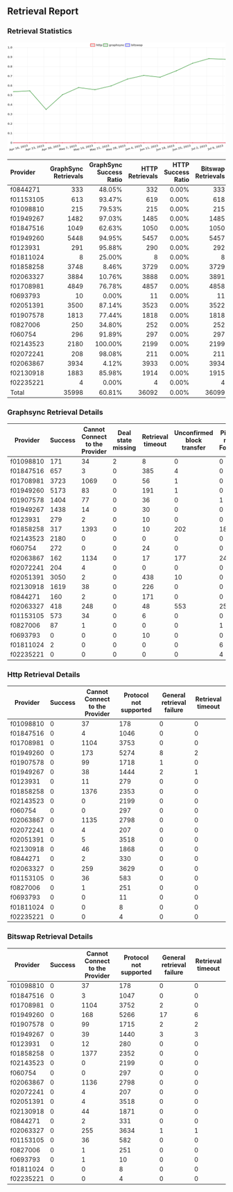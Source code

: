 ## Retrieval Report
### Retrieval Statistics
<img src="https://raw.githubusercontent.com/data-preservation-programs/filplus-checker-assets/main/filecoin-project/filecoin-plus-large-datasets/issues/1470/1689520545984.png"/>

| Provider  | GraphSync Retrievals | GraphSync Success Ratio | HTTP Retrievals | HTTP Success Ratio | Bitswap Retrievals | Bitswap Success Ratio |
| :-------- | -------------------: | ----------------------: | --------------: | -----------------: | -----------------: | --------------------: |
| f0844271  |                  333 |                  48.05% |             332 |              0.00% |                333 |                 0.00% |
| f01153105 |                  613 |                  93.47% |             619 |              0.00% |                618 |                 0.00% |
| f01098810 |                  215 |                  79.53% |             215 |              0.00% |                215 |                 0.00% |
| f01949267 |                 1482 |                  97.03% |            1485 |              0.00% |               1485 |                 0.00% |
| f01847516 |                 1049 |                  62.63% |            1050 |              0.00% |               1050 |                 0.00% |
| f01949260 |                 5448 |                  94.95% |            5457 |              0.00% |               5457 |                 0.00% |
| f0123931  |                  291 |                  95.88% |             290 |              0.00% |                292 |                 0.00% |
| f01811024 |                    8 |                  25.00% |               8 |              0.00% |                  8 |                 0.00% |
| f01858258 |                 3748 |                   8.46% |            3729 |              0.00% |               3729 |                 0.00% |
| f02063327 |                 3884 |                  10.76% |            3888 |              0.00% |               3891 |                 0.00% |
| f01708981 |                 4849 |                  76.78% |            4857 |              0.00% |               4858 |                 0.00% |
| f0693793  |                   10 |                   0.00% |              11 |              0.00% |                 11 |                 0.00% |
| f02051391 |                 3500 |                  87.14% |            3523 |              0.00% |               3522 |                 0.00% |
| f01907578 |                 1813 |                  77.44% |            1818 |              0.00% |               1818 |                 0.00% |
| f0827006  |                  250 |                  34.80% |             252 |              0.00% |                252 |                 0.00% |
| f060754   |                  296 |                  91.89% |             297 |              0.00% |                297 |                 0.00% |
| f02143523 |                 2180 |                 100.00% |            2199 |              0.00% |               2199 |                 0.00% |
| f02072241 |                  208 |                  98.08% |             211 |              0.00% |                211 |                 0.00% |
| f02063867 |                 3934 |                   4.12% |            3933 |              0.00% |               3934 |                 0.00% |
| f02130918 |                 1883 |                  85.98% |            1914 |              0.00% |               1915 |                 0.00% |
| f02235221 |                    4 |                   0.00% |               4 |              0.00% |                  4 |                 0.00% |
| Total     |                35998 |                  60.81% |           36092 |              0.00% |              36099 |                 0.00% |

### Graphsync Retrieval Details
| Provider  | Success | Cannot Connect to the Provider | Deal state missing | Retrieval timeout | Unconfirmed block transfer | Piece not Found | General retrieval failure | Retrieval not free |
| --------- | ------- | ------------------------------ | ------------------ | ----------------- | -------------------------- | --------------- | ------------------------- | ------------------ |
| f01098810 | 171     | 34                             | 2                  | 8                 | 0                          | 0               | 0                         | 0                  |
| f01847516 | 657     | 3                              | 0                  | 385               | 4                          | 0               | 0                         | 0                  |
| f01708981 | 3723    | 1069                           | 0                  | 56                | 1                          | 0               | 0                         | 0                  |
| f01949260 | 5173    | 83                             | 0                  | 191               | 1                          | 0               | 0                         | 0                  |
| f01907578 | 1404    | 77                             | 0                  | 36                | 0                          | 1               | 136                       | 159                |
| f01949267 | 1438    | 14                             | 0                  | 30                | 0                          | 0               | 0                         | 0                  |
| f0123931  | 279     | 2                              | 0                  | 10                | 0                          | 0               | 0                         | 0                  |
| f01858258 | 317     | 1393                           | 0                  | 10                | 202                        | 1826            | 0                         | 0                  |
| f02143523 | 2180    | 0                              | 0                  | 0                 | 0                          | 0               | 0                         | 0                  |
| f060754   | 272     | 0                              | 0                  | 24                | 0                          | 0               | 0                         | 0                  |
| f02063867 | 162     | 1134                           | 0                  | 17                | 177                        | 2425            | 19                        | 0                  |
| f02072241 | 204     | 4                              | 0                  | 0                 | 0                          | 0               | 0                         | 0                  |
| f02051391 | 3050    | 2                              | 0                  | 438               | 10                         | 0               | 0                         | 0                  |
| f02130918 | 1619    | 38                             | 0                  | 226               | 0                          | 0               | 0                         | 0                  |
| f0844271  | 160     | 2                              | 0                  | 171               | 0                          | 0               | 0                         | 0                  |
| f02063327 | 418     | 248                            | 0                  | 48                | 553                        | 2593            | 24                        | 0                  |
| f01153105 | 573     | 34                             | 0                  | 6                 | 0                          | 0               | 0                         | 0                  |
| f0827006  | 87      | 1                              | 0                  | 0                 | 0                          | 1               | 51                        | 110                |
| f0693793  | 0       | 0                              | 0                  | 10                | 0                          | 0               | 0                         | 0                  |
| f01811024 | 2       | 0                              | 0                  | 0                 | 0                          | 6               | 0                         | 0                  |
| f02235221 | 0       | 0                              | 0                  | 0                 | 0                          | 4               | 0                         | 0                  |

### Http Retrieval Details
| Provider  | Success | Cannot Connect to the Provider | Protocol not supported | General retrieval failure | Retrieval timeout |
| --------- | ------- | ------------------------------ | ---------------------- | ------------------------- | ----------------- |
| f01098810 | 0       | 37                             | 178                    | 0                         | 0                 |
| f01847516 | 0       | 4                              | 1046                   | 0                         | 0                 |
| f01708981 | 0       | 1104                           | 3753                   | 0                         | 0                 |
| f01949260 | 0       | 173                            | 5274                   | 8                         | 2                 |
| f01907578 | 0       | 99                             | 1718                   | 1                         | 0                 |
| f01949267 | 0       | 38                             | 1444                   | 2                         | 1                 |
| f0123931  | 0       | 11                             | 279                    | 0                         | 0                 |
| f01858258 | 0       | 1376                           | 2353                   | 0                         | 0                 |
| f02143523 | 0       | 0                              | 2199                   | 0                         | 0                 |
| f060754   | 0       | 0                              | 297                    | 0                         | 0                 |
| f02063867 | 0       | 1135                           | 2798                   | 0                         | 0                 |
| f02072241 | 0       | 4                              | 207                    | 0                         | 0                 |
| f02051391 | 0       | 5                              | 3518                   | 0                         | 0                 |
| f02130918 | 0       | 46                             | 1868                   | 0                         | 0                 |
| f0844271  | 0       | 2                              | 330                    | 0                         | 0                 |
| f02063327 | 0       | 259                            | 3629                   | 0                         | 0                 |
| f01153105 | 0       | 36                             | 583                    | 0                         | 0                 |
| f0827006  | 0       | 1                              | 251                    | 0                         | 0                 |
| f0693793  | 0       | 0                              | 11                     | 0                         | 0                 |
| f01811024 | 0       | 0                              | 8                      | 0                         | 0                 |
| f02235221 | 0       | 0                              | 4                      | 0                         | 0                 |

### Bitswap Retrieval Details
| Provider  | Success | Cannot Connect to the Provider | Protocol not supported | General retrieval failure | Retrieval timeout |
| --------- | ------- | ------------------------------ | ---------------------- | ------------------------- | ----------------- |
| f01098810 | 0       | 37                             | 178                    | 0                         | 0                 |
| f01847516 | 0       | 3                              | 1047                   | 0                         | 0                 |
| f01708981 | 0       | 1104                           | 3752                   | 2                         | 0                 |
| f01949260 | 0       | 168                            | 5266                   | 17                        | 6                 |
| f01907578 | 0       | 99                             | 1715                   | 2                         | 2                 |
| f01949267 | 0       | 39                             | 1440                   | 3                         | 3                 |
| f0123931  | 0       | 12                             | 280                    | 0                         | 0                 |
| f01858258 | 0       | 1377                           | 2352                   | 0                         | 0                 |
| f02143523 | 0       | 0                              | 2199                   | 0                         | 0                 |
| f060754   | 0       | 0                              | 297                    | 0                         | 0                 |
| f02063867 | 0       | 1136                           | 2798                   | 0                         | 0                 |
| f02072241 | 0       | 4                              | 207                    | 0                         | 0                 |
| f02051391 | 0       | 4                              | 3518                   | 0                         | 0                 |
| f02130918 | 0       | 44                             | 1871                   | 0                         | 0                 |
| f0844271  | 0       | 2                              | 331                    | 0                         | 0                 |
| f02063327 | 0       | 255                            | 3634                   | 1                         | 1                 |
| f01153105 | 0       | 36                             | 582                    | 0                         | 0                 |
| f0827006  | 0       | 1                              | 251                    | 0                         | 0                 |
| f0693793  | 0       | 1                              | 10                     | 0                         | 0                 |
| f01811024 | 0       | 0                              | 8                      | 0                         | 0                 |
| f02235221 | 0       | 0                              | 4                      | 0                         | 0                 |
